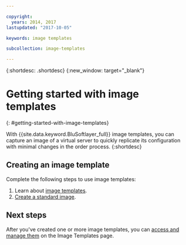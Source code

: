 ```yaml
---

copyright:
  years: 2014, 2017
lastupdated: "2017-10-05"

keywords: image templates

subcollection: image-templates

---
```


{:shortdesc: .shortdesc}
{:new_window: target="_blank"}

# Getting started with image templates
{: #getting-started-with-image-templates}

With {{site.data.keyword.BluSoftlayer_full}} image templates, you can capture an image of a virtual server to quickly replicate its configuration with minimal changes in the order process.
{:shortdesc}


## Creating an image template

Complete the following steps to use image templates:
1. Learn about [image templates](/docs/infrastructure/image-templates?topic=image-templates-about-image-templates).
2. [Create a standard image](/docs/infrastructure/image-templates?topic=image-templates-creating-an-image-template).

## Next steps

After you've created one or more image templates, you can [access and manage them](/docs/infrastructure/image-templates?topic=image-templates-managing-images-from-the-image-templates-page) on the Image Templates page.
